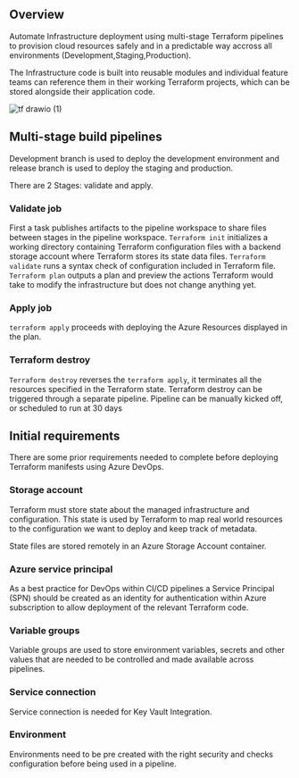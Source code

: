 ## Overview

Automate Infrastructure deployment using multi-stage Terraform pipelines to provision cloud resources safely and in a predictable way accross all environments (Development,Staging,Production).

The Infrastructure code is built into reusable modules and individual feature teams can reference them in their working Terraform projects, which can be stored alongside their application code.

![tf drawio (1)](https://user-images.githubusercontent.com/28781125/216243944-c0471f48-2048-42c0-9fc4-000b38e6d265.png)

## Multi-stage build pipelines

Development branch is used to deploy the development environment and release branch is used to deploy the staging and production.

There are 2 Stages: validate and apply.

### Validate job

First a task publishes artifacts to the pipeline workspace to share files between stages in the pipeline workspace.
`Terraform init` initializes a working directory containing Terraform configuration files with a backend storage account where Terraform stores its state data files.
`Terraform validate` runs a syntax check of configuration included in Terraform file.
`Terraform plan` outputs a plan and preview the actions Terraform would take to modify the infrastructure but does not change anything yet.

### Apply job

`terraform apply` proceeds with deploying the Azure Resources displayed in the plan.

### Terraform destroy

`Terraform destroy` reverses the `terraform apply`, it terminates all the resources specified in the Terraform state.
Terraform destroy can be triggered through a separate pipeline.
Pipeline can be manually kicked off, or scheduled to run at 30 days

## Initial requirements

There are some prior requirements needed to complete before deploying Terraform manifests using Azure DevOps.

### Storage account

Terraform must store state about the managed infrastructure and configuration. This state is used by Terraform to map real world resources to the configuration we want to deploy and keep track of metadata.

State files are stored remotely in an Azure Storage Account container.

### Azure service principal

As a best practice for DevOps within CI/CD pipelines a Service Principal (SPN) should be created as an identity for authentication within Azure subscription to allow deployment of the relevant Terraform code.

### Variable groups

Variable groups are used to store environment variables, secrets and other values that are needed to be controlled and made available across pipelines.

### Service connection

Service connection is needed for Key Vault Integration.

### Environment

Environments need to be pre created with the right security and checks configuration before being used in a pipeline.
